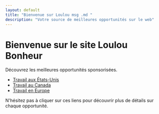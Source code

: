 ```yaml
---
layout: default
title: "Bienvenue sur Loulou msg .md "
description: "Votre source de meilleures opportunités sur le web"
---
```


# Bienvenue sur le site Loulou Bonheur

Découvrez les meilleures opportunités sponsorisées.

- [Travail aux États-Unis](/page1)
- [Travail au Canada](/page2)
- [Travail en Europe](/page3)

N'hésitez pas à cliquer sur ces liens pour découvrir plus de détails sur chaque opportunité.
